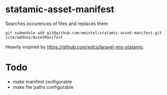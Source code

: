 # statamic-asset-manifest
Searches occurences of files and replaces them

`git submodule add git@github.com:mmintel/statamic-asset-manifest.git site/addons/AssetManifest`

Heavily inspired by https://github.com/edcs/laravel-mix-statamic.

# Todo
* make manifest configurable
* make file paths configurable
